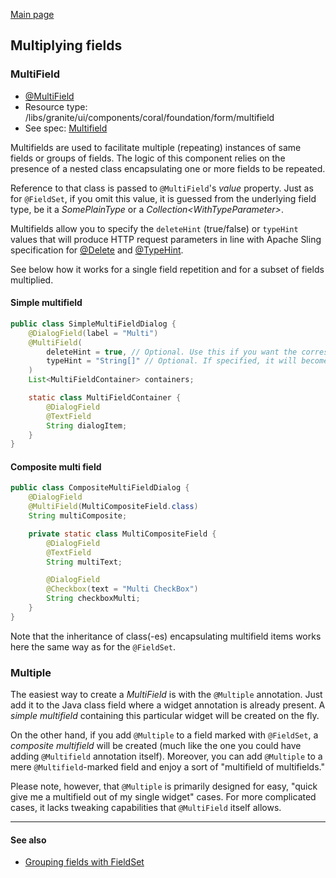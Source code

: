 [Main page](../../README.md)

## Multiplying fields

### MultiField

* [@MultiField](https://javadoc.io/doc/com.exadel.etoolbox/etoolbox-authoring-kit-core/latest/com/exadel/aem/toolkit/api/annotations/widgets/MultiField.html)
* Resource type: /libs/granite/ui/components/coral/foundation/form/multifield
* See spec: [Multifield](https://helpx.adobe.com/experience-manager/6-5/sites/developing/using/reference-materials/granite-ui/api/jcr_root/libs/granite/ui/components/coral/foundation/form/multifield/index.html)

Multifields are used to facilitate multiple (repeating) instances of same fields or groups of fields. The logic of this component relies on the presence of a nested class encapsulating one or more fields to be repeated.

Reference to that class is passed to `@MultiField`'s *value* property. Just as for `@FieldSet`, if you omit this value, it is guessed from the underlying field type, be it a *SomePlainType* or a *Collection\<WithTypeParameter>*.

Multifields allow you to specify the `deleteHint` (true/false) or `typeHint` values that will produce HTTP request parameters in line with Apache Sling specification for [@Delete](https://sling.apache.org/documentation/bundles/manipulating-content-the-slingpostservlet-servlets-post.html#delete) and [@TypeHint](https://sling.apache.org/documentation/bundles/manipulating-content-the-slingpostservlet-servlets-post.html#typehint).

See below how it works for a single field repetition and for a subset of fields multiplied.

#### Simple multifield

```java
public class SimpleMultiFieldDialog {
    @DialogField(label = "Multi")
    @MultiField(
        deleteHint = true, // Optional. Use this if you want the corresponding value(-s) deleted
        typeHint = "String[]" // Optional. If specified, it will become the Sling @TypeHint parameter
    )
    List<MultiFieldContainer> containers;

    static class MultiFieldContainer {
        @DialogField
        @TextField
        String dialogItem;
    }
}
```

#### Composite multi field

```java
public class CompositeMultiFieldDialog {
    @DialogField
    @MultiField(MultiCompositeField.class)
    String multiComposite;

    private static class MultiCompositeField {
        @DialogField
        @TextField
        String multiText;

        @DialogField
        @Checkbox(text = "Multi CheckBox")
        String checkboxMulti;
    }
}
```
Note that the inheritance of class(-es) encapsulating multifield items works here the same way as for the `@FieldSet`.

### Multiple

The easiest way to create a *MultiField* is with the `@Multiple` annotation. Just add it to the Java class field where a widget annotation is already present. A *simple multifield* containing this particular widget will be created on the fly.

On the other hand, if you add `@Multiple` to a field marked with `@FieldSet`, a *composite multifield* will be created (much like the one you could have adding `@Multifield` annotation itself). Moreover, you can add `@Multiple` to a mere `@Multifield`-marked field and enjoy a sort of "multifield of multifields."

Please note, however, that `@Multiple` is primarily designed for easy, "quick give me a multifield out of my single widget" cases. For more complicated cases, it lacks tweaking capabilities that `@MultiField` itself allows.

***
#### See also
- [Grouping fields with FieldSet](configuring-fieldset.md)
